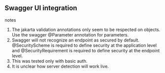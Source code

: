 ## Swagger UI integration

notes
1. The jakarta validation annotations only seem to be respected on objects. Use the swagger @Parameter annotation for parameters.
2. Swagger will not recognize an endpoint as secured by default. @SecurityScheme is required to define security at the application level and @SecurityRequirement is required to define security at the endpoint level.
3. This was tested only with basic auth.
4. It is unclear how server detection will work live.